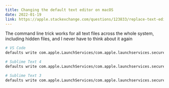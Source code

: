 ```yaml
---
title: Changing the default text editor on macOS
date: 2022-01-19
link: https://apple.stackexchange.com/questions/123833/replace-text-edit-as-the-default-text-editor/123834#123834
---
```


The command line trick works for all text files across the whole system, including hidden files, and I never have to think about it again

```sh
# VS Code
defaults write com.apple.LaunchServices/com.apple.launchservices.secure LSHandlers -array-add '{LSHandlerContentType=public.plain-text;LSHandlerRoleAll=com.microsoft.VSCode;}'

# Sublime Text 4
defaults write com.apple.LaunchServices/com.apple.launchservices.secure LSHandlers -array-add '{LSHandlerContentType=public.plain-text;LSHandlerRoleAll=com.sublimetext.4;}'

# Sublime Text 3
defaults write com.apple.LaunchServices/com.apple.launchservices.secure LSHandlers -array-add '{LSHandlerContentType=public.plain-text;LSHandlerRoleAll=com.sublimetext.3;}'
```
